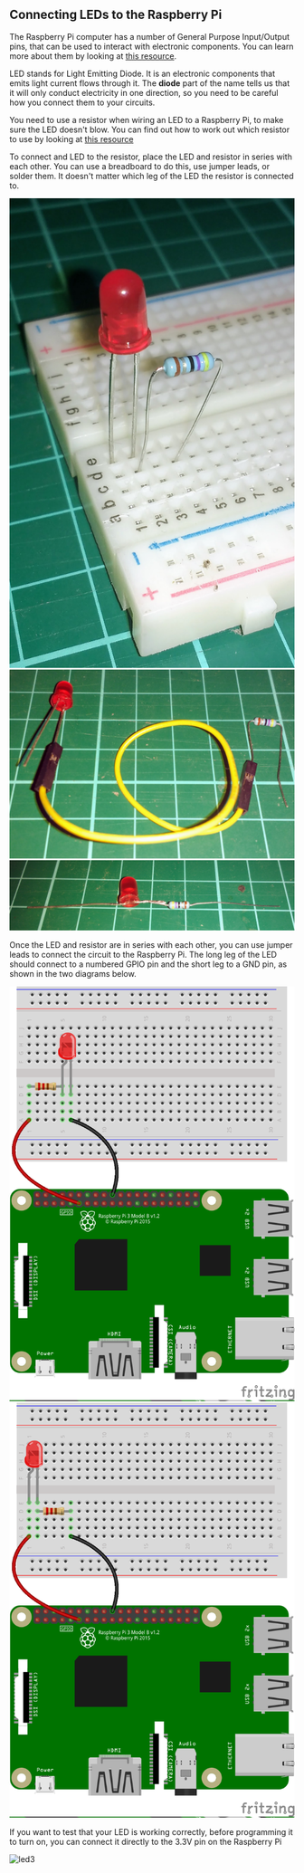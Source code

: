 ## Connecting LEDs to the Raspberry Pi

The Raspberry Pi computer has a number of General Purpose Input/Output pins, that can be used to interact with electronic components. You can learn more about them by looking at [this resource](rpi-gpio-pins).

LED stands for Light Emitting Diode. It is an electronic components that emits light current flows through it. The **diode** part of the name tells us that it will only conduct electricity in one direction, so you need to be careful how you connect them to your circuits.

You need to use a resistor when wiring an LED to a Raspberry Pi, to make sure the LED doesn't blow. You can find out how to work out which resistor to use by looking at [this resource](generic-physical-led-calcs)

To connect and LED to the resistor, place the LED and resistor in series with each other. You can use a breadboard to do this, use jumper leads, or solder them. It doesn't matter which leg of the LED the resistor is connected to.

![breadboard](images/breadboard.jpg)
![jumper](images/jumper.jpg)
![solder](images/solder.jpg)

Once the LED and resistor are in series with each other, you can use jumper leads to connect the circuit to the Raspberry Pi. The long leg of the LED should connect to a numbered GPIO pin and the short leg to a GND pin, as shown in the two diagrams below.

![led1](images/led1.png)
![led2](images/led2.png)

If you want to test that your LED is working correctly, before programming it to turn on, you can connect it directly to the 3.3V pin on the Raspberry Pi

![led3](images.led3.png)
